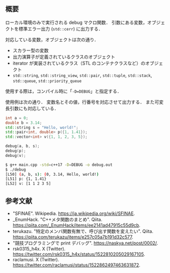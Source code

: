 ## 概要

ローカル環境のみで実行される debug マクロ関数．
引数にある変数，オブジェクトを標準エラー出力 (`std::cerr`) に出力する．

対応している変数，オブジェクトは次の通り．

- スカラー型の変数
- 出力演算子が定義されているクラスのオブジェクト
- iterator が実装されているクラス（STL のコンテナクラスなど）のオブジェクト
- `std::string`, `std::string_view`, `std::pair`, `std::tuple`, `std::stack`, `std::queue`, `std::priority_queue`

使用する際は，コンパイル時に「`-D=DEBUG`」と指定する．

使用例は次の通り．
変数名とその値，行番号を対応させて出力する．
また可変長引数にも対応している．

```main.cpp
int a = 0;
double b = 3.14;
std::string s = "Hello, world!";
std::pair<int, double> p({1, 1.41});
std::vector<int> v({1, 1, 2, 3, 5});

debug(a, b, s);
debug(p);
debug(v);
`````

```bash
$ g++ main.cpp -std=c++17 -D=DEBUG -o debug.out
$ ./debug
[L50] (a, b, s): (0, 3.14, Hello, world!)
[L51] p: {1, 1.41}
[L52] v: [1 1 2 3 5]
``````


## 参考文献

- "SFINAE". Wikipedia. <https://ja.wikipedia.org/wiki/SFINAE>.
- _EnumHack. "C++メタ関数のまとめ". Qiita. <https://qiita.com/_EnumHack/items/ee2141ad47915c55d9cb>.
- terukazu. "特定のメンバ関数有無で、呼び出す関数を変えたい". Qiita. <https://qiita.com/terukazu/items/e257c05a7b191d32c577>.
- "競技プログラミングで print デバッグ". <https://naskya.net/post/0002/>.
- rsk0315_h4x. X (Twitter). <https://twitter.com/rsk0315_h4x/status/1522810205029167105>.
- raclamusi. X (Twitter). <https://twitter.com/raclamusi/status/1522862497463631872>.
